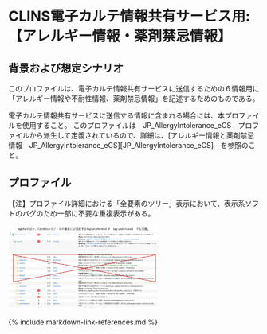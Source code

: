 
# CLINS電子カルテ情報共有サービス用: 【アレルギー情報・薬剤禁忌情報】

## 背景および想定シナリオ
このプロファイルは、電子カルテ情報共有サービスに送信するための６情報用に「アレルギー情報や不耐性情報、薬剤禁忌情報」を記述するためのものである。

電子カルテ情報共有サービスに送信する情報に含まれる場合には、本プロファイルを使用すること。
このプロファイルは　JP_AllergyIntolerance_eCS　プロファイルから派生して定義されているので、詳細は、[アレルギー情報と薬剤禁忌情報　JP_AllergyIntolerance_eCS][JP_AllergyIntolerance_eCS]　を参照のこと。

## プロファイル

【注】プロファイル詳細における「全要素のツリー」表示において、表示系ソフトのバグのため一部に不要な重複表示がある。<br>

<img src="chouhukuNote.png" width="60%">


{% include markdown-link-references.md %}